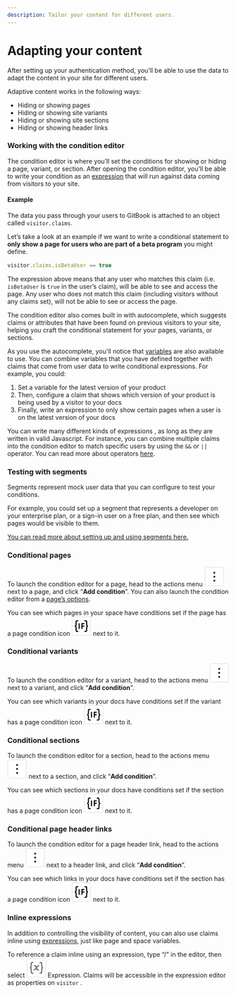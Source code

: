 ```yaml
---
description: Tailor your content for different users.
---
```


# Adapting your content

After setting up your authentication method, you’ll be able to use the data to adapt the content in your site for different users.

Adaptive content works in the following ways:

* Hiding or showing pages
* Hiding or showing site variants
* Hiding or showing site sections
* Hiding or showing header links

### Working with the condition editor

The condition editor is where you’ll set the conditions for showing or hiding a page, variant, or section. After opening the condition editor, you’ll be able to write your condition as an [expression](../../creating-content/variables-and-expressions.md) that will run against data coming from visitors to your site.&#x20;

#### Example

The data you pass through your users to GitBook is attached to an object called `visitor.claims`.&#x20;

Let’s take a look at an example if we want to write a conditional statement to **only show a page for users who are part of a beta program** you might define.&#x20;

```javascript
visitor.claims.isBetaUser == true
```

The expression above means that any user who matches this claim (i.e. `isBetaUser` is `true` in the user’s claim), will be able to see and access the page. Any user who does not match this claim (including visitors without any claims set), will not be able to see or access the page.

The condition editor also comes built in with autocomplete, which suggests claims or attributes that have been found on previous visitors to your site, helping you craft the conditional statement for your pages, variants, or sections.&#x20;

As you use the autocomplete, you'll notice that [variables](../../creating-content/variables-and-expressions.md#use-variables-in-your-content) are also available to use. You can combine variables that you have defined together with claims that come from user data to write conditional expressions. For example, you could:

1. Set a variable for the latest version of your product
2. Then, configure a claim that shows which version of your product is being used by a visitor to your docs
3. Finally, write an expression to only show certain pages when a user is on the latest version of your docs

You can write many different kinds of expressions , as long as they are written in valid Javascript. For instance, you can combine multiple claims into the condition editor to match specific users by using the `&&` or `||` operator. You can read more about operators [here](https://developer.mozilla.org/en-US/docs/Web/JavaScript/Reference/Operators#binary_logical_operators).

### Testing with segments

Segments represent mock user data that you can configure to test your conditions.&#x20;

For example, you could set up a segment that represents a developer on your enterprise plan, or a sign-in user on a free plan, and then see which pages would be visible to them.&#x20;

[You can read more about setting up and using segments here.](testing-with-segments.md)

### Conditional pages

To launch the condition editor for a page, head to the actions menu <picture><source srcset="../../.gitbook/assets/actions_icon_dark.svg" media="(prefers-color-scheme: dark)"><img src="../../.gitbook/assets/actions_icon_light.svg" alt="The Actions menu icon in GitBook"></picture> next to a page, and click “**Add condition**”. You can also launch the condition editor from a [page’s options](../../resources/gitbook-ui.md#page-options).

You can see which pages in your space have conditions set if the page has a page condition icon <picture><source srcset="../../.gitbook/assets/page-condition - dark.svg" media="(prefers-color-scheme: dark)"><img src="../../.gitbook/assets/page-condition.svg" alt="The Page condition icon in GitBook"></picture> next to it.

### Conditional variants

To launch the condition editor for a variant, head to the actions menu <picture><source srcset="../../.gitbook/assets/actions_icon_dark.svg" media="(prefers-color-scheme: dark)"><img src="../../.gitbook/assets/actions_icon_light.svg" alt="The Actions menu icon in GitBook"></picture> next to a variant, and click “**Add condition**”.

You can see which variants in your docs have conditions set if the variant has a page condition icon <picture><source srcset="../../.gitbook/assets/page-condition - dark.svg" media="(prefers-color-scheme: dark)"><img src="../../.gitbook/assets/page-condition.svg" alt="The Page condition icon in GitBook"></picture> next to it.

### Conditional sections

To launch the condition editor for a section, head to the actions menu <picture><source srcset="../../.gitbook/assets/actions_icon_dark.svg" media="(prefers-color-scheme: dark)"><img src="../../.gitbook/assets/actions_icon_light.svg" alt="The Actions menu icon in GitBook"></picture> next to a section, and click “**Add condition**”.

You can see which sections in your docs have conditions set if the section has a page condition icon <picture><source srcset="../../.gitbook/assets/page-condition - dark.svg" media="(prefers-color-scheme: dark)"><img src="../../.gitbook/assets/page-condition.svg" alt="The Page condition icon in GitBook"></picture> next to it.

### Conditional page header links

To launch the condition editor for a page header link, head to the actions menu <picture><source srcset="../../.gitbook/assets/actions_icon_dark.svg" media="(prefers-color-scheme: dark)"><img src="../../.gitbook/assets/actions_icon_light.svg" alt="The Actions menu icon in GitBook"></picture> next to a header link, and click “**Add condition**”.

You can see which links in your docs have conditions set if the section has a page condition icon <picture><source srcset="../../.gitbook/assets/page-condition - dark.svg" media="(prefers-color-scheme: dark)"><img src="../../.gitbook/assets/page-condition.svg" alt="The Page condition icon in GitBook"></picture> next to it.

### Inline expressions

In addition to controlling the visibility of content, you can also use claims inline using [expressions](../../creating-content/variables-and-expressions.md), just like page and space variables.&#x20;

To reference a claim inline using an expression, type “/” in the editor, then select <picture><source srcset="../../.gitbook/assets/Expression - dark mode.svg" media="(prefers-color-scheme: dark)"><img src="../../.gitbook/assets/Expression.svg" alt=""></picture> Expression. Claims will be accessible in the expression editor as properties on `visitor` .
